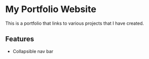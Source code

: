 # My Portfolio Website

This is a portfolio that links to various projects that I have created.

## Features
- Collapsible nav bar
